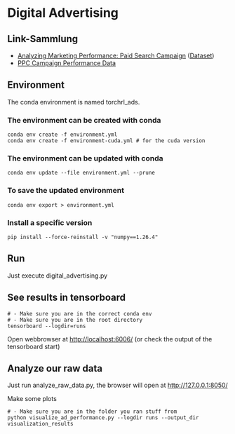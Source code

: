 # Digital Advertising

## Link-Sammlung
- [Analyzing Marketing Performance: Paid Search Campaign](https://medium.com/@farizalfitraaa/analyzing-marketing-performance-paid-search-campaign-6a9ed5f71c7f) ([Dataset](https://www.kaggle.com/datasets/marceaxl82/shopping-mall-paid-search-campaign-dataset))
- [PPC Campaign Performance Data](https://www.kaggle.com/datasets/aashwinkumar/ppc-campaign-performance-data)

## Environment

The conda environment is named torchrl_ads.

### The environment can be created with conda

````shell
conda env create -f environment.yml
conda env create -f environment-cuda.yml # for the cuda version

````

### The environment can be updated with conda

````shell
conda env update --file environment.yml --prune
````

### To save the updated environment

````shell
conda env export > environment.yml
````

### Install a specific version

````shell
pip install --force-reinstall -v "numpy==1.26.4"
````

## Run

Just execute digital_advertising.py

## See results in tensorboard

````shell
# - Make sure you are in the correct conda env
# - Make sure you are in the root directory
tensorboard --logdir=runs
````

Open webbrowser at <http://localhost:6006/> (or check the output of the tensorboard start)

## Analyze our raw data

Just run analyze_raw_data.py, the browser will open at <http://127.0.0.1:8050/>

Make some plots
````shell
# - Make sure you are in the folder you ran stuff from
python visualize_ad_performance.py --logdir runs --output_dir visualization_results
````

